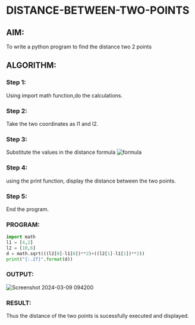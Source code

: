 # DISTANCE-BETWEEN-TWO-POINTS

## AIM:
To write a python program to find the distance two 2 points
## ALGORITHM:
### Step 1: 
Using import math function,do the calculations.
### Step 2: 
Take the two coordinates as l1 and l2.
### Step 3: 
Substitute the values in the distance formula  ![formula](/formula.JPG)
### Step 4: 
using the print function, display the distance between the two points.
### Step 5: 
End the program.
### PROGRAM:
  ```python
import math 
l1 = [4,2]
l2 = [10,6]
d = math.sqrt(((l2[0]-l1[0])**2)+((l2[1]-l1[1])**2))
print("{:.2f}".format(d))
```


### OUTPUT:
![Screenshot 2024-03-09 094200](https://github.com/Samakas/DISTANCE-BETWEEN-TWO-POINTS/assets/154731670/97e18955-ef30-4be4-adde-5e4b86180903)


### RESULT:
Thus the distance of the two points is sucessfully executed and displayed.
